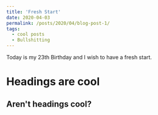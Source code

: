 ```yaml
---
title: 'Fresh Start'
date: 2020-04-03
permalink: /posts/2020/04/blog-post-1/
tags:
  - cool posts
  - Bullshitting
---
```


Today is my 23th Birthday and I wish to have a fresh start.

Headings are cool
======

Aren't headings cool?
------